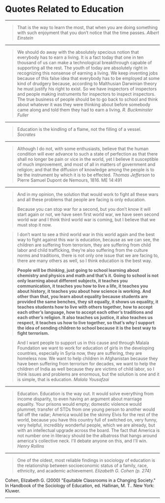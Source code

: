 

# Quotes Related to Education

---

> That is the way to learn the most, that when you are doing something with such enjoyment that you don’t notice that the time passes.
> <cite>Albert Einstein</cite>

---

> We should do away with the absolutely specious notion that everybody has to earn a living. It is a fact today that one in ten thousand of us can make a technological breakthrough capable of supporting all the rest. The youth of today are absolutely right in recognizing this nonsense of earning a living. We keep inventing jobs because of this false idea that everybody has to be employed at some kind of drudgery because, according to Malthusian Darwinian theory he must justify his right to exist. So we have inspectors of inspectors and people making instruments for inspectors to inspect inspectors. The true business of people should be to go back to school and think about whatever it was they were thinking about before somebody came along and told them they had to earn a living.
> <cite>R. Buckminster Fuller</cite>

---

> Education is the kindling of a flame, not the filling of a vessel.
> <cite>Socrates</cite>

---

> Although I do not, with some enthusiasts, believe that the human condition will ever advance to such a state of perfection as that there shall no longer be pain or vice in the world, yet I believe it susceptible of much improvement, and most of all in matters of government and religion; and that the diffusion of knowledge among the people is to be the instrument by which it is to be effected.
> <cite>Thomas Jefferson</cite> to Pierre Samuel Dupont de Nemours, 1816. ME 14:491

---

> And in my opinion, the solution that would work to fight all these wars and all these problems that people are facing is only education.

> Because you can stop war for a second, but you don’t know it will start again or not, we have seen first world war, we have seen second world war and I think third world war is coming, but I believe that we must stop it now.

> I don’t want to see a third world war in this world again and the best way to fight against this war is education, because as we can see, the children are suffering from terrorism, they are suffering from child labor and child trafficking, they’re also suffering from the culture norms and traditions, there is not only one issue that we are facing to, there are many others as well, so I think education is the best way.

> **People will be _thinking_, just going to school learning about chemistry and physics and math and that’s it. Going to school is not only learning about different subjects, it teaches you communication, it teaches you how to live a life, it teaches you about history, it teaches you about how science is working. And other than that, you learn about equality because students are provided the same benches, they sit equally, it shows us equality, it teaches students how to live with others together, how to accept each other’s language, how to accept each other’s traditions and each other’s religion. It also teaches us justice, it also teaches us respect, it teaches us how to live together, so that’s why I support the idea of sending children to school because it is the best way to fight terrorism.** 

> And I want people to support us in this cause and through Malala Foundation we want to work for education of girls in the developing countries, especially in Syria now, they are suffering, they are homeless now. We want to help children in Afghanistan because they have been suffering from terrorism for decades, we want to help the children of India as well because they are victims of child labor, so I think issues and problems are enormous, but the solution is one and it is simple, that is education.
> <cite>Malala Yousafzai</cite>

---

> Education. Education is the way out. It would solve everything from income disparity, to even having an argument about marriage equality. Your prisons would empty; domestic violence would plummet; transfer of STDs from one young person to another would fall off the radar; America would be the skinny Elvis for the rest of the world, because you have this country full of switched on, very funny, very helpful, incredibly wonderful people, which we are already, but with an intellectual upgrade across the board. The fact that America is not number one in literacy should be the albatross that hangs around america's collective neck. I'll debate anyone on this, and I'll win.
> <cite>Henry Rollins</cite>

---

> One of the oldest, most reliable findings in sociology of education is the relationship between socioeconomic status of a family, race, ethnicity, and academic achievement.
> <cite>Elizabeth G. Cohen (p. 274)</cite>

Cohen, Elizabeth G. (2000) "Equitable Classrooms in a Changing Society." In Handbook of the Sociology of Education, ed. Hallinan, M. T.. New York: Kluwer.

---

